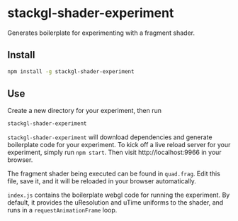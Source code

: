 # stackgl-shader-experiment

Generates boilerplate for experimenting with a fragment shader.

## Install

```sh
npm install -g stackgl-shader-experiment
```

## Use

Create a new directory for your experiment, then run

```sh
stackgl-shader-experiment
```

`stackgl-shader-experiment` will download dependencies and generate boilerplate
code for your experiment. To kick off a live reload server for your experiment,
simply run `npm start`. Then visit http://localhost:9966 in your browser.

The fragment shader being executed can be found in `quad.frag`. Edit this file,
save it, and it will be reloaded in your browser automatically.

`index.js` contains the boilerplate webgl code for running the experiment. By
default, it provides the uResolution and uTime uniforms to the shader, and runs
in a `requestAnimationFrame` loop.
